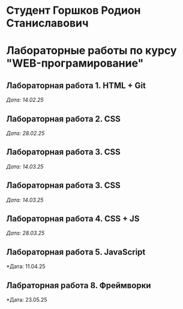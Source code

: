 # Студент Горшков Родион Станиславович 

# Лабораторные работы по курсу "WEB-програмирование"

## Лабораторная работа 1. HTML + Git

*Дата: 14.02.25*

## Лабораторная работа 2. CSS

*Дата: 28.02.25*

## Лабораторная работа 3. CSS

*Дата: 14.03.25*

## Лабораторная работа 3. CSS

*Дата: 14.03.25*

## Лабораторная работа 4. CSS + JS

*Дата: 28.03.25*

## Лабораторная работа 5. JavaScript

*Дата: 11.04.25

## Лабраторная работа 8. Фреймворки

*Дата: 23.05.25




